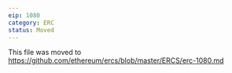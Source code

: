 ```yaml
---
eip: 1080
category: ERC
status: Moved
---
```


This file was moved to https://github.com/ethereum/ercs/blob/master/ERCS/erc-1080.md
